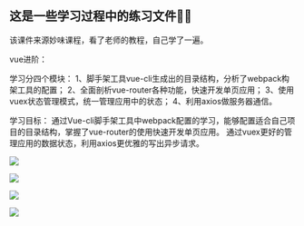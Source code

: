 
这是一些学习过程中的练习文件💪💪
-----

该课件来源妙味课程，看了老师的教程，自己学了一遍。

vue进阶：

学习分四个模块：
1、脚手架工具vue-cli生成出的目录结构，分析了webpack构架工具的配置；
2、全面剖析vue-router各种功能，快速开发单页应用；
3、使用vuex状态管理模式，统一管理应用中的状态；
4、利用axios做服务器通信。

学习目标：
通过Vue-cli脚手架工具中webpack配置的学习，能够配置适合自己项目的目录结构，掌握了vue-router的使用快速开发单页应用。
通过vuex更好的管理应用的数据状态，利用axios更优雅的写出异步请求。


![](https://candy5232.github.io/personal-work-collection/images/1.png)


![](https://candy5232.github.io/personal-work-collection/images/2.png)


![](https://candy5232.github.io/personal-work-collection/images/3.png)


![](https://candy5232.github.io/personal-work-collection/images/4.png)
